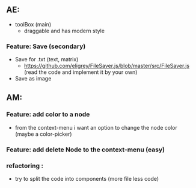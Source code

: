 ## AE:
- toolBox (main)
    - draggable and has modern style
  
    
### Feature: Save (secondary)
- Save for .txt (text, matrix)
    - https://github.com/eligrey/FileSaver.js/blob/master/src/FileSaver.js (read the code and implement it by your own)
- Save as image

## AM:

### Feature: add color to a node
- from the context-menu i want an option to change the node color (maybe a color-picker)

### Feature: add delete Node to the context-menu (easy)

### refactoring :
- try to split the code into components (more file less code)
